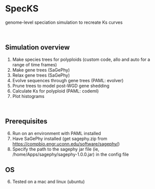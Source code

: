 # SpecKS
genome-level speciation simulation to recreate Ks curves

<br>

## Simulation overview
1) Make species trees for polyploids (custom code, allo and auto for a range of time frames)
2) Make gene trees (SaGePhy)
3) Relax gene trees (SaGePhy)
4) Evolve sequences through gene trees (PAML: evolver)
5) Prune trees to model post-WGD gene shedding
6) Calculate Ks for polyploid (PAML: codeml)
7) Plot histograms

<br>

## Prerequisites
6) Run on an environment with PAML installed
7) Have SaGePhy installed (get sagephy.zip from https://compbio.engr.uconn.edu/software/sagephy/)
8) Specify the path to the sagephy jar file (ie, /home/Apps/sagephy/sagephy-1.0.0.jar) in the config file

## OS
6) Tested on a mac and linux (ubuntu)
